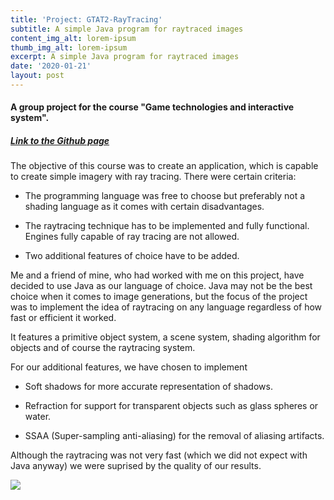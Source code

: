 ```yaml
---
title: 'Project: GTAT2-RayTracing'
subtitle: A simple Java program for raytraced images
content_img_alt: lorem-ipsum
thumb_img_alt: lorem-ipsum
excerpt: A simple Java program for raytraced images
date: '2020-01-21'
layout: post
---
```

#### A group project for the course "Game technologies and interactive system".

##### [Link to the Github page](https://github.com/Ruslando/GTAT2-RayTracing)

The objective of this course was to create an application, which is capable to create simple imagery with ray tracing. There were certain criteria:

*   The programming language was free to choose but preferably not a shading language as it comes with certain disadvantages.

*   The raytracing technique has to be implemented and fully functional. Engines fully capable of ray tracing are not allowed.

*   Two additional features of choice have to be added.

Me and a friend of mine, who had worked with me on this project, have decided to use Java as our language of choice. Java may not be the best choice when it comes to image generations, but the focus of the project was to implement the idea of raytracing on any language regardless of how fast or efficient it worked.

It features a primitive object system, a scene system, shading algorithm for objects and of course the raytracing system.

For our additional features, we have chosen to implement

*   Soft shadows for more accurate representation of shadows.

*   Refraction for support for transparent objects such as glass spheres or water.

*   SSAA (Super-sampling anti-aliasing) for the removal of aliasing artifacts.

Although the raytracing was not very fast (which we did not expect with Java anyway) we were suprised by the quality of our results.

![](/images/Screenshot\_3.png)
